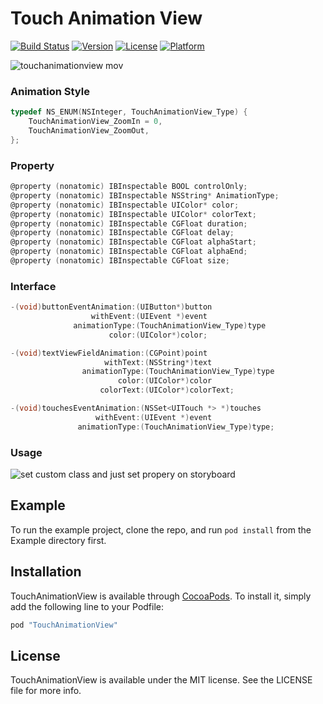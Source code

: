 # Touch Animation View

[![Build Status](https://travis-ci.org/filmhomage/TouchAnimationView.svg?branch=master)](https://travis-ci.org/filmhomage/TouchAnimationView)
[![Version](https://img.shields.io/cocoapods/v/TouchAnimationView.svg?style=flat)](http://cocoapods.org/pods/TouchAnimationView)
[![License](https://img.shields.io/cocoapods/l/TouchAnimationView.svg?style=flat)](http://cocoapods.org/pods/TouchAnimationView)
[![Platform](https://img.shields.io/cocoapods/p/TouchAnimationView.svg?style=flat)](http://cocoapods.org/pods/TouchAnimationView)


![touchanimationview mov](https://user-images.githubusercontent.com/4126751/27257112-271bbc08-53cb-11e7-8fe7-5af40c9cf96d.gif)


### Animation Style
```objective-c
typedef NS_ENUM(NSInteger, TouchAnimationView_Type) {
    TouchAnimationView_ZoomIn = 0,
    TouchAnimationView_ZoomOut,
};
```

### Property

```objective-c
@property (nonatomic) IBInspectable BOOL controlOnly;
@property (nonatomic) IBInspectable NSString* AnimationType;
@property (nonatomic) IBInspectable UIColor* color;
@property (nonatomic) IBInspectable UIColor* colorText;
@property (nonatomic) IBInspectable CGFloat duration;
@property (nonatomic) IBInspectable CGFloat delay;
@property (nonatomic) IBInspectable CGFloat alphaStart;
@property (nonatomic) IBInspectable CGFloat alphaEnd;
@property (nonatomic) IBInspectable CGFloat size;
```

### Interface

``` objective-c
-(void)buttonEventAnimation:(UIButton*)button
                  withEvent:(UIEvent *)event
              animationType:(TouchAnimationView_Type)type
                      color:(UIColor*)color;

-(void)textViewFieldAnimation:(CGPoint)point
                     withText:(NSString*)text
                animationType:(TouchAnimationView_Type)type
                        color:(UIColor*)color
                    colorText:(UIColor*)colorText;

-(void)touchesEventAnimation:(NSSet<UITouch *> *)touches
                   withEvent:(UIEvent *)event
               animationType:(TouchAnimationView_Type)type;
```

### Usage
![set custom class and just set propery on storyboard](https://user-images.githubusercontent.com/4126751/27309059-378763a2-5552-11e7-8a9a-653589125390.png)


## Example

To run the example project, clone the repo, and run `pod install` from the Example directory first.

## Installation

TouchAnimationView is available through [CocoaPods](http://cocoapods.org). To install
it, simply add the following line to your Podfile:

```ruby
pod "TouchAnimationView"
```

## License

TouchAnimationView is available under the MIT license. See the LICENSE file for more info.
